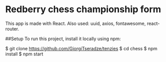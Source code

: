 # Redberry chess championship form

This app is made with React. Also used: uuid, axios, fontawesome, react-router.


##Setup
To run this project, install it locally using npm:

$ git clone https://github.com/GiorgiTseradze/tenzies
$ cd chess
$ npm install
$ npm start